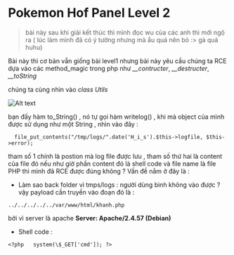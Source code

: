 # Pokemon Hof Panel Level 2 

> bài này sau khi giải kết thúc thì mình đọc wu của các anh thì mới ngộ ra ( lúc làm mình đã có ý tưởng nhưng mà ẩu quá nên bỏ :> gà quá huhu)

Bài này thì cơ bản vẫn giống bài level1 nhưng bài này yêu cầu chúng ta RCE dựa vào các method_magic trong php như *__contructer*, *__destructer*, *__toString*

chúng ta cùng nhìn vào *class Utils*

![Alt text](image.png)

bạn đấy hàm to_String() , nó tự gọi hàm  writelog() , khi mà object của mình được sử dụng như một String , nhìn vào đây :

```
  file_put_contents("/tmp/logs/".date('H_i_s').$this->logfile, $this->error);
```
tham số 1 chính là postion mà log file được lưu , tham số thứ hai là content của file đó 
nếu như giờ phần content đó là shell code và file name là file PHP thì mình đã RCE được đúng không ? 
Vấn đề nằm ở đây là : 
   - Làm sao back folder vì tmps/logs :  người dùng bình không vào được ? 
   vậy payload cần truyền vào đoạn đó là :  
   ```
   ../../../../../var/www/html/khanh.php
   ```
bởi vì server là apache **Server: Apache/2.4.57 (Debian)**
  - Shell code : 
  ```
  <?php   system(\$_GET['cmd']); ?>
  ```